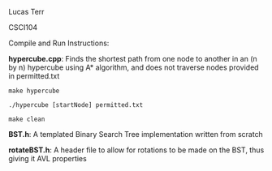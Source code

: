 Lucas Terr 

CSCI104

Compile and Run Instructions:

**hypercube.cpp**: Finds the shortest path from one node to another in an (n by n) hypercube using A* algorithm, and does not traverse nodes provided in permitted.txt 

	make hypercube 

	./hypercube [startNode] permitted.txt

	make clean
    
**BST.h**: A templated Binary Search Tree implementation written from scratch

**rotateBST.h**: A header file to allow for rotations to be made on the BST, thus giving it AVL properties